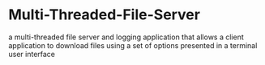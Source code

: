 # Multi-Threaded-File-Server
 a multi-threaded file server and logging application that allows a client application to download files using a set of options presented in a terminal user interface

